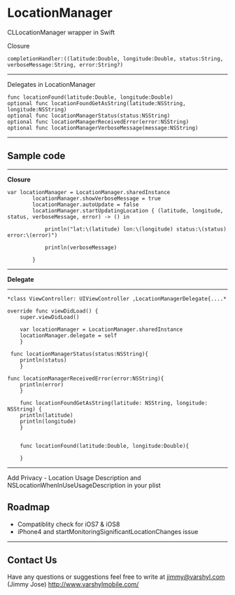 LocationManager
=====================

CLLocationManager wrapper in Swift

Closure

    completionHandler:((latitude:Double, longitude:Double, status:String, verboseMessage:String, error:String?)


----------


Delegates in LocationManager

	func locationFound(latitude:Double, longitude:Double)
    optional func locationFoundGetAsString(latitude:NSString, longitude:NSString)
    optional func locationManagerStatus(status:NSString)
    optional func locationManagerReceivedError(error:NSString)
    optional func locationManagerVerboseMessage(message:NSString)
    
 


----------


 

Sample code
-----------


----------


**Closure**

    var locationManager = LocationManager.sharedInstance
            locationManager.showVerboseMessage = true
            locationManager.autoUpdate = false
            locationManager.startUpdatingLocation { (latitude, longitude, status, verboseMessage, error) -> () in
                
                println("lat:\(latitude) lon:\(longitude) status:\(status) error:\(error)")
                
                println(verboseMessage)
                
            }

----------

**Delegate**


----------

    *class ViewController: UIViewController ,LocationManagerDelegate{....*
    
    override func viewDidLoad() {
        super.viewDidLoad()

        var locationManager = LocationManager.sharedInstance
        locationManager.delegate = self
        }
    
     func locationManagerStatus(status:NSString){
        println(status)
        }
        
    func locationManagerReceivedError(error:NSString){
        println(error)
        }
        
        func locationFoundGetAsString(latitude: NSString, longitude: NSString) {
        println(latitude)
        println(longitude)
        }
        
        
        func locationFound(latitude:Double, longitude:Double){
            
        }

----------


Add Privacy - Location Usage Description  and NSLocationWhenInUseUsageDescription in your plist


Roadmap
---------------

 - Compatiblity check for iOS7 & iOS8  
 - iPhone4 and startMonitoringSignificantLocationChanges issue

----------
Contact Us
---------------

Have any questions or suggestions feel free to write at jimmy@varshyl.com (Jimmy Jose)
http://www.varshylmobile.com/

